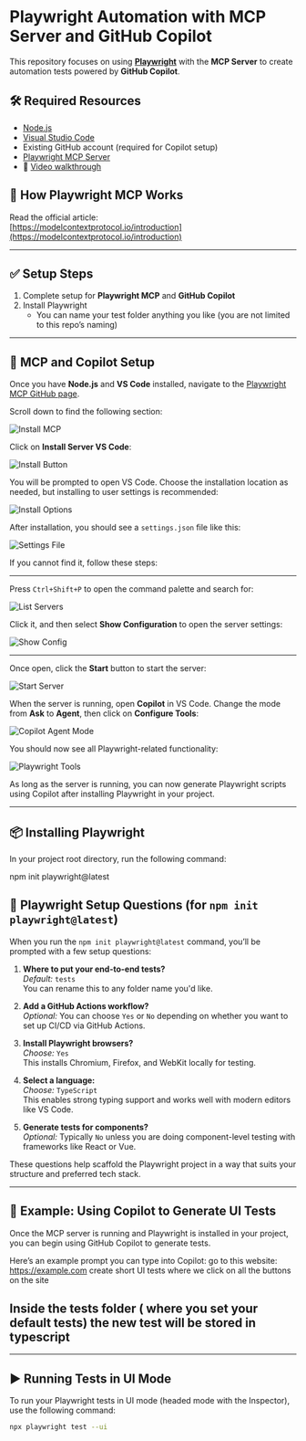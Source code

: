 # Playwright Automation with MCP Server and GitHub Copilot

This repository focuses on using **[Playwright](https://playwright.dev/)** with the **MCP Server** to create automation tests powered by **GitHub Copilot**.

## 🛠 Required Resources

- [Node.js](https://nodejs.org/en)  
- [Visual Studio Code](https://code.visualstudio.com/)  
- Existing GitHub account (required for Copilot setup)  
- [Playwright MCP Server](https://github.com/microsoft/playwright-mcp?tab=readme-ov-file)  
- 🎥 [Video walkthrough](https://www.youtube.com/watch?v=lCTdBIF6oO8&t=261s)

## 📘 How Playwright MCP Works

Read the official article:  
[https://modelcontextprotocol.io/introduction](https://modelcontextprotocol.io/introduction)

---

## ✅ Setup Steps

1. Complete setup for **Playwright MCP** and **GitHub Copilot**  
2. Install Playwright  
   - You can name your test folder anything you like (you are not limited to this repo’s naming)

---

## 🧩 MCP and Copilot Setup

Once you have **Node.js** and **VS Code** installed, navigate to the [Playwright MCP GitHub page](https://github.com/microsoft/playwright-mcp?tab=readme-ov-file).

Scroll down to find the following section:

![Install MCP](https://github.com/user-attachments/assets/367b027c-5ce5-412e-abf2-cb8fb4bf9302)

Click on **Install Server VS Code**:

![Install Button](https://github.com/user-attachments/assets/1e622490-d3fb-427e-8c81-0aeb9cd1d955)

You will be prompted to open VS Code. Choose the installation location as needed, but installing to user settings is recommended:

![Install Options](https://github.com/user-attachments/assets/ce5f883f-4180-4551-b4d0-713c4cc9e6b5)

After installation, you should see a `settings.json` file like this:

![Settings File](https://github.com/user-attachments/assets/20d29c94-29c5-46cc-8592-ec46118ab85e)

If you cannot find it, follow these steps:

---

Press `Ctrl+Shift+P` to open the command palette and search for:


![List Servers](https://github.com/user-attachments/assets/c9abc511-a110-4071-8ce1-3bb81eca3b56)

Click it, and then select **Show Configuration** to open the server settings:

![Show Config](https://github.com/user-attachments/assets/f6fb3f6f-a452-4b07-aa22-dcb61f2d24a1)

---

Once open, click the **Start** button to start the server:

![Start Server](https://github.com/user-attachments/assets/22f3eccb-1ce9-40f2-ac8b-e136337d05f7)

When the server is running, open **Copilot** in VS Code. Change the mode from **Ask** to **Agent**, then click on **Configure Tools**:

![Copilot Agent Mode](https://github.com/user-attachments/assets/6192dab0-d9ab-4cf9-99e1-139664ea4e0b)

You should now see all Playwright-related functionality:

![Playwright Tools](https://github.com/user-attachments/assets/4a83d82c-be29-4ff4-a1a9-2da8d5ce3ce0)

As long as the server is running, you can now generate Playwright scripts using Copilot after installing Playwright in your project.

---

## 📦 Installing Playwright

In your project root directory, run the following command:


npm init playwright@latest

## 🧪 Playwright Setup Questions (for `npm init playwright@latest`)

When you run the `npm init playwright@latest` command, you’ll be prompted with a few setup questions:

1. **Where to put your end-to-end tests?**  
   _Default:_ `tests`  
   You can rename this to any folder name you'd like.

2. **Add a GitHub Actions workflow?**  
   _Optional:_ You can choose `Yes` or `No` depending on whether you want to set up CI/CD via GitHub Actions.

3. **Install Playwright browsers?**  
   _Choose:_ `Yes`  
   This installs Chromium, Firefox, and WebKit locally for testing.

4. **Select a language:**  
   _Choose:_ `TypeScript`  
   This enables strong typing support and works well with modern editors like VS Code.

5. **Generate tests for components?**  
   _Optional:_ Typically `No` unless you are doing component-level testing with frameworks like React or Vue.

These questions help scaffold the Playwright project in a way that suits your structure and preferred tech stack.



---

## 🤖 Example: Using Copilot to Generate UI Tests

Once the MCP server is running and Playwright is installed in your project, you can begin using GitHub Copilot to generate tests.

Here’s an example prompt you can type into Copilot:
go to this website: https://example.com
create short UI tests where we click on all the buttons on the site

Inside the tests folder ( where you set your default tests) the new test will be stored in typescript 
---
---

## ▶️ Running Tests in UI Mode

To run your Playwright tests in UI mode (headed mode with the Inspector), use the following command:

```bash
npx playwright test --ui



